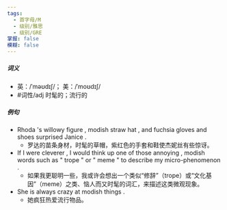 ```yaml
---
tags:
  - 首字母/M
  - 级别/雅思
  - 级别/GRE
掌握: false
模糊: false
---
```

##### 词义
- 英：/ˈməʊdɪʃ/； 美：/ˈmoʊdɪʃ/
- #词性/adj  时髦的；流行的
##### 例句
- Rhoda 's willowy figure , modish straw hat , and fuchsia gloves and shoes surprised Janice .
	- 罗达的苗条身材，时髦的草帽，紫红色的手套和鞋使杰妮丝有些惊讶。
- If I were cleverer , I would think up one of those annoying , modish words such as " trope " or " meme " to describe my micro-phenomenon .
	- 如果我更聪明一些，我或许会想出一个类似“修辞”（trope）或“文化基因”（meme）之类、恼人而又时髦的词汇，来描述这类微观现象。
- She is always crazy at modish things .
	- 她疯狂热爱流行物品。
